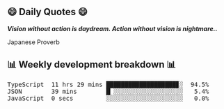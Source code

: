 ## 😄 Daily Quotes 😄

_**Vision without action is daydream. Action without vision is nightmare..**_

Japanese Proverb



## 📊 Weekly development breakdown 📊

<pre>TypeScript  11 hrs 29 mins ███████████████████▊░  94.5%
JSON        39 mins        █▏░░░░░░░░░░░░░░░░░░░   5.4%
JavaScript  0 secs         ░░░░░░░░░░░░░░░░░░░░░   0.0%</pre>